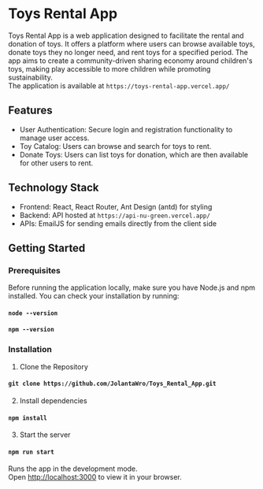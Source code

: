 # Toys Rental App
Toys Rental App is a web application designed to facilitate the rental and donation of toys. It offers a platform where users can browse available toys, donate toys they no longer need, and rent toys for a specified period. The app aims to create a community-driven sharing economy around children's toys, making play accessible to more children while promoting sustainability.\
The application is available at `https://toys-rental-app.vercel.app/`

## Features

- User Authentication: Secure login and registration functionality to manage user access.
- Toy Catalog: Users can browse and search for toys to rent.
- Donate Toys: Users can list toys for donation, which are then available for other users to rent.

## Technology Stack
- Frontend: React, React Router, Ant Design (antd) for styling
- Backend: API hosted at `https://api-nu-green.vercel.app/`
- APIs: EmailJS for sending emails directly from the client side

## Getting Started

### Prerequisites
Before running the application locally, make sure you have Node.js and npm installed. You can check your installation by running:
#### `node --version`
#### `npm --version`


### Installation
1. Clone the Repository

#### `git clone https://github.com/JolantaWro/Toys_Rental_App.git`

2. Install dependencies
#### `npm install`

3. Start the server
#### `npm run start`

Runs the app in the development mode.\
Open [http://localhost:3000](http://localhost:3000) to view it in your browser.
